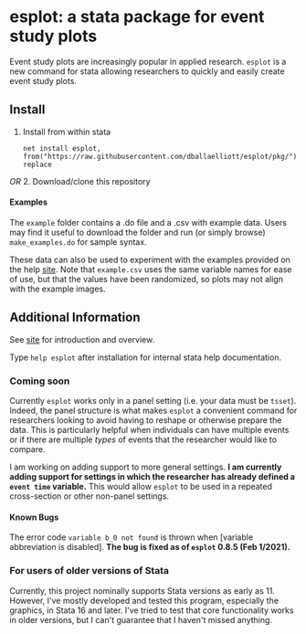# esplot: a stata package for event study plots

Event study plots are increasingly popular in applied research. `esplot` is a new command for stata allowing researchers to quickly and easily create event study plots.

## Install

1. Install from within stata

   `net install esplot, from("https://raw.githubusercontent.com/dballaelliott/esplot/pkg/") replace`

*OR* 2. Download/clone this repository

#### Examples

The `example` folder contains a .do file and a .csv with example data. Users may find it useful to download the folder and run (or simply browse) `make_examples.do` for sample syntax.

These data can also be used to experiment with the examples provided on the help [site](https://dballaelliott.github.io/esplot). Note that `example.csv` uses the same variable names for ease of use, but that the values have been randomized, so plots may not align with the example images.

## Additional Information

See [site](https://dballaelliott.github.io/esplot) for introduction and overview.

Type `help esplot` after installation for internal stata help documentation.

### Coming soon

Currently `esplot` works only in a panel setting (i.e. your data must be `tsset`).
Indeed, the panel structure is what makes `esplot` a convenient command for researchers looking
to avoid having to reshape or otherwise prepare the data. This is particularly helpful when individuals
can have multiple events or if there are multiple *types* of events that the researcher would like to compare.

I am working on adding support to more general settings. **I am currently adding support for settings in which the researcher has already defined a `event time` variable.**
This would allow `esplot` to be used in a repeated cross-section or other non-panel settings. 

#### Known Bugs

The error code `variable b_0 not found` is thrown when [variable abbreviation is disabled]. **The bug is fixed as of `esplot` 0.8.5 (Feb 1/2021).**

### For users of older versions of Stata

Currently, this project nominally supports Stata versions as early as 11.
However, I've mostly developed and tested this program, especially the graphics, in Stata 16 and later.
I've tried to test that core functionality works in older versions, but I can't guarantee that I haven't missed anything.
